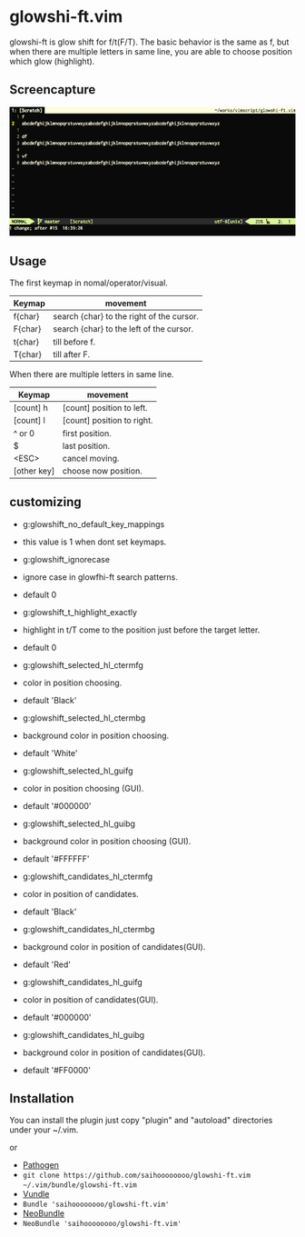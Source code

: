 glowshi-ft.vim
=============

glowshi-ft is glow shift for f/t(F/T).
The basic behavior is the same as f, but when there are multiple letters in same line, you are able to choose position which glow (highlight).

Screencapture
-----

![myimage](misc/screencapture.gif)

Usage
-----

The first keymap in nomal/operator/visual.

Keymap|movement
---|---
f{char}|search {char} to the right of the cursor.
F{char}|search {char} to the left of the cursor.
t{char}|till before f.
T{char}|till after F.

When there are multiple letters in same line.

Keymap|movement
---|---
[count] h|[count] position to left.
[count] l|[count] position to right.
^ or 0|first position.
$|last position.
\<ESC>|cancel moving.
[other key]|choose now position.

customizing
-----------

* g:glowshift_no_default_key_mappings
 * this value is 1 when dont set keymaps.

* g:glowshift_ignorecase
 * ignore case in glowfhi-ft search patterns.
 * default 0

* g:glowshift_t_highlight_exactly
 * highlight in t/T come to the position just before the target letter.
 * default 0

* g:glowshift_selected_hl_ctermfg
 * color in position choosing.
 * default 'Black'

* g:glowshift_selected_hl_ctermbg
 * background color in position choosing.
 * default 'White'

* g:glowshift_selected_hl_guifg
 * color in position choosing (GUI).
 * default '#000000'

* g:glowshift_selected_hl_guibg
 * background color in position choosing (GUI).
 * default '#FFFFFF'

* g:glowshift_candidates_hl_ctermfg
 * color in position of candidates.
 * default 'Black'

* g:glowshift_candidates_hl_ctermbg
 * background color in position of candidates(GUI).
 * default 'Red'

* g:glowshift_candidates_hl_guifg
 * color in position of candidates(GUI).
 * default '#000000'

* g:glowshift_candidates_hl_guibg
 * background color in position of candidates(GUI).
 * default '#FF0000'

Installation
------------

You can install the plugin just copy "plugin" and "autoload" directories under your ~/.vim.

or

* [Pathogen][1]
 * `git clone https://github.com/saihoooooooo/glowshi-ft.vim ~/.vim/bundle/glowshi-ft.vim`
* [Vundle][2]
 * `Bundle 'saihoooooooo/glowshi-ft.vim'`
* [NeoBundle][3]
 * `NeoBundle 'saihoooooooo/glowshi-ft.vim'`

[1]: https://github.com/tpope/vim-pathogen
[2]: https://github.com/gmarik/vundle
[3]: https://github.com/Shougo/neobundle.vim
